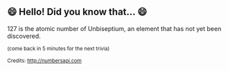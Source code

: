## 😄 Hello! Did you know that... 😄
127 is the atomic number of Unbiseptium, an element that has not yet been discovered.

<sup>(come back in 5 minutes for the next trivia)</sup>


<sup>Credits: http://numbersapi.com</sup>
